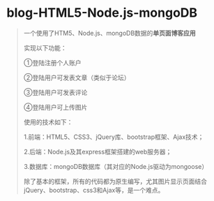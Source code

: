 # blog-HTML5-Node.js-mongoDB
>一个使用了HTM5、Node.js、mongoDB数据的**单页面博客应用**
>
>实现以下功能：
>
>①登陆注册个人账户
>
>②登陆用户可发表文章（类似于论坛）
>
>③登陆用户可发表评论
>
>④登陆用户可上传图片
>
>使用的技术如下：
>
>1.前端：HTML5、CSS3、jQuery库、bootstrap框架、Ajax技术；
>
>2.后端：Node.js及其express框架搭建的web服务器；
>
>3.数据库：mongoDB数据库（其对应的Node.js驱动为mongoose）
>
>除了基本的框架，所有的代码都为原生编写，尤其图片显示页面结合jQuery、bootstrap、css3和Ajax等，是一个难点。
>
